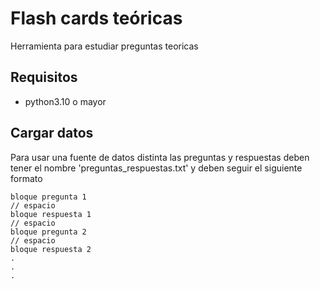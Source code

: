 # Flash cards teóricas
Herramienta para estudiar preguntas teoricas
## Requisitos
- python3.10 o mayor

## Cargar datos
Para usar una fuente de datos distinta las preguntas y respuestas deben tener el nombre 'preguntas_respuestas.txt' y deben seguir el siguiente formato
```
bloque pregunta 1
// espacio
bloque respuesta 1
// espacio
bloque pregunta 2
// espacio
bloque respuesta 2
. 
.
.
```
